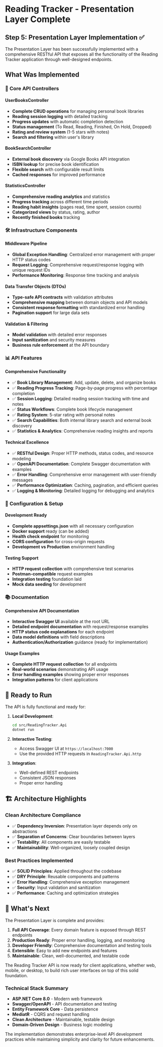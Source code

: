 # Reading Tracker - Presentation Layer Complete

## Step 5: Presentation Layer Implementation ✅

The Presentation Layer has been successfully implemented with a comprehensive RESTful API that exposes all the functionality of the Reading Tracker application through well-designed endpoints.

## What Was Implemented

### 🎯 **Core API Controllers**

#### **UserBooksController**
- **Complete CRUD operations** for managing personal book libraries
- **Reading session logging** with detailed tracking
- **Progress updates** with automatic completion detection
- **Status management** (To Read, Reading, Finished, On Hold, Dropped)
- **Rating and review system** (1-5 stars with notes)
- **Search and filtering** within user's library

#### **BookSearchController** 
- **External book discovery** via Google Books API integration
- **ISBN lookup** for precise book identification
- **Flexible search** with configurable result limits
- **Cached responses** for improved performance

#### **StatisticsController**
- **Comprehensive reading analytics** and statistics
- **Progress tracking** across different time periods
- **Reading habit insights** (pages read, time spent, session counts)
- **Categorized views** by status, rating, author
- **Recently finished books** tracking

### 🛠 **Infrastructure Components**

#### **Middleware Pipeline**
- **Global Exception Handling**: Centralized error management with proper HTTP status codes
- **Request Logging**: Comprehensive request/response logging with unique request IDs
- **Performance Monitoring**: Response time tracking and analysis

#### **Data Transfer Objects (DTOs)**
- **Type-safe API contracts** with validation attributes
- **Comprehensive mapping** between domain objects and API models
- **Consistent response formatting** with standardized error handling
- **Pagination support** for large data sets

#### **Validation & Filtering**
- **Model validation** with detailed error responses
- **Input sanitization** and security measures
- **Business rule enforcement** at the API boundary

### 📊 **API Features**

#### **Comprehensive Functionality**
- ✅ **Book Library Management**: Add, update, delete, and organize books
- ✅ **Reading Progress Tracking**: Page-by-page progress with percentage completion
- ✅ **Session Logging**: Detailed reading session tracking with time and notes
- ✅ **Status Workflows**: Complete book lifecycle management
- ✅ **Rating System**: 5-star rating with personal notes
- ✅ **Search Capabilities**: Both internal library search and external book discovery
- ✅ **Statistics & Analytics**: Comprehensive reading insights and reports

#### **Technical Excellence**
- ✅ **RESTful Design**: Proper HTTP methods, status codes, and resource modeling
- ✅ **OpenAPI Documentation**: Complete Swagger documentation with examples
- ✅ **Error Handling**: Comprehensive error management with user-friendly messages
- ✅ **Performance Optimization**: Caching, pagination, and efficient queries
- ✅ **Logging & Monitoring**: Detailed logging for debugging and analytics

### 🔧 **Configuration & Setup**

#### **Development Ready**
- **Complete appsettings.json** with all necessary configuration
- **Docker support** ready (can be added)
- **Health check endpoint** for monitoring
- **CORS configuration** for cross-origin requests
- **Development vs Production** environment handling

#### **Testing Support**
- **HTTP request collection** with comprehensive test scenarios
- **Postman-compatible** request examples
- **Integration testing** foundation laid
- **Mock data seeding** for development

### 📚 **Documentation**

#### **Comprehensive API Documentation**
- **Interactive Swagger UI** available at the root URL
- **Detailed endpoint documentation** with request/response examples
- **HTTP status code explanations** for each endpoint
- **Data model definitions** with field descriptions
- **Authentication/Authorization** guidance (ready for implementation)

#### **Usage Examples**
- **Complete HTTP request collection** for all endpoints
- **Real-world scenarios** demonstrating API usage
- **Error handling examples** showing proper error responses
- **Integration patterns** for client applications

## 🚀 **Ready to Run**

The API is fully functional and ready for:

1. **Local Development**: 
   ```bash
   cd src/ReadingTracker.Api
   dotnet run
   ```

2. **Interactive Testing**: 
   - Access Swagger UI at `https://localhost:7000`
   - Use the provided HTTP requests in `ReadingTracker.Api.http`

3. **Integration**: 
   - Well-defined REST endpoints
   - Consistent JSON responses
   - Proper error handling

## 🏗 **Architecture Highlights**

### **Clean Architecture Compliance**
- ✅ **Dependency Inversion**: Presentation layer depends only on abstractions
- ✅ **Separation of Concerns**: Clear boundaries between layers
- ✅ **Testability**: All components are easily testable
- ✅ **Maintainability**: Well-organized, loosely coupled design

### **Best Practices Implemented**
- ✅ **SOLID Principles**: Applied throughout the codebase
- ✅ **DRY Principle**: Reusable components and patterns
- ✅ **Error Handling**: Comprehensive exception management
- ✅ **Security**: Input validation and sanitization
- ✅ **Performance**: Caching and optimization strategies

## 🎉 **What's Next**

The Presentation Layer is complete and provides:

1. **Full API Coverage**: Every domain feature is exposed through REST endpoints
2. **Production Ready**: Proper error handling, logging, and monitoring
3. **Developer Friendly**: Comprehensive documentation and testing tools
4. **Extensible**: Easy to add new endpoints and features
5. **Maintainable**: Clean, well-documented, and testable code

The Reading Tracker API is now ready for client applications, whether web, mobile, or desktop, to build rich user interfaces on top of this solid foundation.

### **Technical Stack Summary**
- **ASP.NET Core 8.0** - Modern web framework
- **Swagger/OpenAPI** - API documentation and testing
- **Entity Framework Core** - Data persistence
- **MediatR** - CQRS and request handling
- **Clean Architecture** - Maintainable, testable design
- **Domain-Driven Design** - Business logic modeling

The implementation demonstrates enterprise-level API development practices while maintaining simplicity and clarity for future enhancements.
